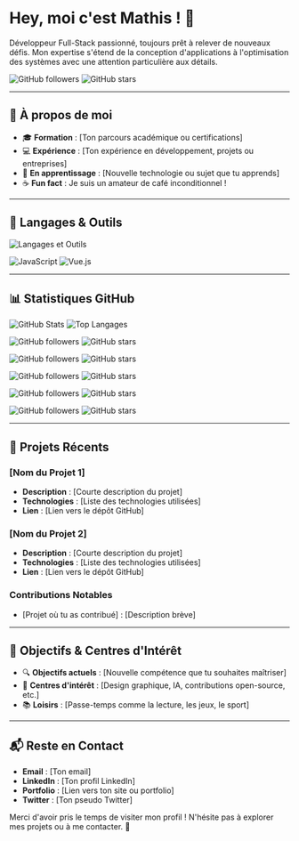 # Hey, moi c'est Mathis ! 👋

Développeur Full-Stack passionné, toujours prêt à relever de nouveaux défis. Mon expertise s'étend de la conception d'applications à l'optimisation des systèmes avec une attention particulière aux détails.

![GitHub followers](https://img.shields.io/github/followers/1-mathis?label=Suiveurs&style=social)
![GitHub stars](https://img.shields.io/github/stars/1-mathis?label=Étoiles&style=social)

---

## 🌟 À propos de moi

- 🎓 **Formation** : [Ton parcours académique ou certifications]
- 💻 **Expérience** : [Ton expérience en développement, projets ou entreprises]
- 🌱 **En apprentissage** : [Nouvelle technologie ou sujet que tu apprends]
- ☕ **Fun fact** : Je suis un amateur de café inconditionnel !

---

## 🔧 Langages & Outils

![Langages et Outils](https://skillicons.dev/icons?i=vue,react,php,symfony,html,css,js,git,github,gitlab)

![JavaScript](https://img.shields.io/badge/JavaScript-F7DF1E?logo=javascript&logoColor=black&style=flat)
![Vue.js](https://img.shields.io/badge/Vue.js-35495E?logo=vue.js&logoColor=4FC08D&style=flat)


---

## 📊 Statistiques GitHub

![GitHub Stats](https://github-readme-stats.vercel.app/api?username=1-mathis&show_icons=true&theme=radical)
![Top Langages](https://github-readme-stats.vercel.app/api/top-langs/?username=1-mathis&layout=compact&theme=radical)

![GitHub followers](https://img.shields.io/github/followers/?label=Suiveurs&style=social)
![GitHub stars](https://img.shields.io/github/stars/1-mathis?label=Étoiles&style=social)

![GitHub followers](https://img.shields.io/github/followers/1-mathis?label=Suiveurs&style=flat)
![GitHub stars](https://img.shields.io/github/stars/1-mathis?label=Étoiles&style=flat)

![GitHub followers](https://img.shields.io/github/followers/1-mathis?label=Suiveurs&color=blue&style=for-the-badge)
![GitHub stars](https://img.shields.io/github/stars/1-mathis?label=Étoiles&color=yellow&style=for-the-badge)

![GitHub followers](https://img.shields.io/github/followers/1-mathis?label=Suiveurs&logo=github&style=for-the-badge)
![GitHub stars](https://img.shields.io/github/stars/1-mathis?label=Étoiles&logo=github&style=for-the-badge)

![GitHub followers](https://img.shields.io/github/followers/1-mathis?label=Suiveurs&logo=github&color=blue&style=for-the-badge)
![GitHub stars](https://img.shields.io/github/stars/1-mathis?label=Étoiles&logo=github&color=yellow&style=for-the-badge)


---

## 🚀 Projets Récents

### **[Nom du Projet 1]**
- **Description** : [Courte description du projet]
- **Technologies** : [Liste des technologies utilisées]
- **Lien** : [Lien vers le dépôt GitHub]

### **[Nom du Projet 2]**
- **Description** : [Courte description du projet]
- **Technologies** : [Liste des technologies utilisées]
- **Lien** : [Lien vers le dépôt GitHub]

### **Contributions Notables**
- [Projet où tu as contribué] : [Description brève]

---

## 🎯 Objectifs & Centres d'Intérêt

- 🔍 **Objectifs actuels** : [Nouvelle compétence que tu souhaites maîtriser]
- 🎨 **Centres d'intérêt** : [Design graphique, IA, contributions open-source, etc.]
- 📚 **Loisirs** : [Passe-temps comme la lecture, les jeux, le sport]

---

## 📬 Reste en Contact

- **Email** : [Ton email]
- **LinkedIn** : [Ton profil LinkedIn]
- **Portfolio** : [Lien vers ton site ou portfolio]
- **Twitter** : [Ton pseudo Twitter]

Merci d'avoir pris le temps de visiter mon profil ! N'hésite pas à explorer mes projets ou à me contacter. 🚀
